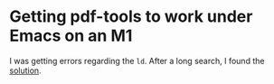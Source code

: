 # Getting pdf-tools to work under Emacs on an M1

I was getting errors regarding the `ld`. After a long search,
I found the [solution](https://github.com/politza/pdf-tools/issues/652#issuecomment-800212063).
